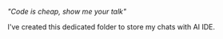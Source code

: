 *"Code is cheap, show me your talk"*

I've created this dedicated folder to store my chats with AI IDE.
